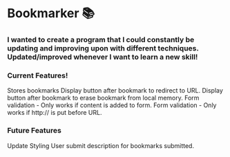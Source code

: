 # Bookmarker 📚 
### I wanted to create a program that I could constantly be updating and improving upon with different techniques. Updated/improved whenever I want to learn a new skill!


### Current Features!
Stores bookmarks
Display button after bookmark to redirect to URL.
Display button after bookmark to erase bookmark from local memory.
Form validation - Only works if content is added to form.
Form validation - Only works if http:// is put before URL.


### Future Features
Update Styling
User submit description for bookmarks submitted.
